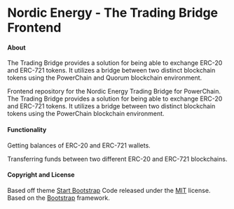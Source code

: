 
# Nordic Energy - The Trading Bridge Frontend

#### About

The Trading Bridge provides a solution for being able to exchange ERC-20 and ERC-721 tokens. It utilizes a bridge between two distinct blockchain tokens using the PowerChain and Quorum blockchain environment.

Frontend repository for the Nordic Energy Trading Bridge for PowerChain. The Trading Bridge provides a solution for being able to exchange ERC-20 and ERC-721 tokens. It utilizes a bridge between two distinct blockchain tokens using the PowerChain blockchain environment.


#### Functionality

Getting balances of ERC-20 and ERC-721 wallets.

Transferring funds between two different ERC-20 and ERC-721 blockchains.


#### Copyright and License

Based off theme [Start Bootstrap](https://startbootstrap.com)
Code released under the [MIT](https://github.com/BlackrockDigital/startbootstrap-grayscale/blob/gh-pages/LICENSE) license.
Based on the [Bootstrap](http://getbootstrap.com/) framework.
